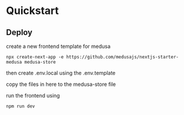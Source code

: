 # Quickstart

## Deploy

create a new frontend template for medusa
```shell
npx create-next-app -e https://github.com/medusajs/nextjs-starter-medusa medusa-store
```

then create .env.local using the .env.template

copy the files in here to the medusa-store file 

run the frontend using 
```shell
npm run dev
```
